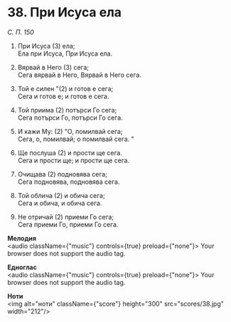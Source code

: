 # 38. При Исуса ела

_С. П. 150_

1. При Исуса (3) ела;  
Ела при Исуса, При Исуса ела.  

2. Вярвай в Него (3) сега;  
Сега вярвай в Него, Вярвай в Него сега.  

3. Той е силен "(2) и готов е сега;  
Сега и готов е; и готов е сега.  

4. Той приима (2) потърси Го сега;  
Сега потърси Го, потърси Го сега.  

5. И кажи Му: (2) "О, помилвай сега;  
Сега, о, помилвай; о помилвай сега. "

6. Ще послуша (2) и прости ще сега.  
Сега и прости ще; и прости ще сега.  

7. Очищава (2) подновява сега;  
Сега подновява, подновява сега.  

8. Той облича (2) и обича сега;  
Сега и обича, и обича сега.  

9. Не отричай (2) приеми Го сега;  
Сега приеми Го, приеми Го сега.

**Мелодия**  
<audio className={"music"} controls={true} preload={"none"}>
    <source src="mp3/38.mp3" type="audio/mpeg"/>
    Your browser does not support the audio tag.
</audio>

**Едноглас**  
<audio className={"music"} controls={true} preload={"none"}>
    <source src="transp/38.mp3" type="audio/mpeg"/>
    Your browser does not support the audio tag.
</audio>

**Ноти**  
<img alt="ноти" className={"score"} height="300" src="scores/38.jpg" width="212"/>
